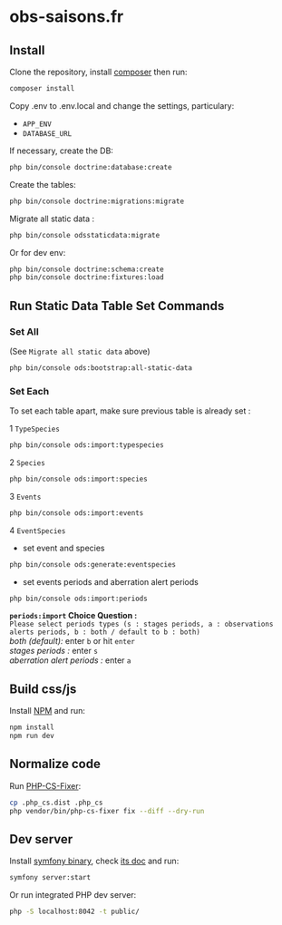 # obs-saisons.fr

## Install

Clone the repository, install [composer](https://getcomposer.org/download/) then run:
```bash
composer install
```

Copy .env to .env.local and change the settings, particulary:
- `APP_ENV`
- `DATABASE_URL`

If necessary, create the DB:
```bash
php bin/console doctrine:database:create
```

Create the tables:
```bash
php bin/console doctrine:migrations:migrate
```
Migrate all static data :
```bash
php bin/console odsstaticdata:migrate
```

Or for dev env:
```bash
php bin/console doctrine:schema:create
php bin/console doctrine:fixtures:load
```

## Run Static Data Table Set Commands
### Set All 
(See `Migrate all static data` above)
```bash
php bin/console ods:bootstrap:all-static-data
```
### Set Each
To set each table apart, make sure previous table is already set :

1 `TypeSpecies`
```bash
php bin/console ods:import:typespecies
```

2 `Species`
```bash
php bin/console ods:import:species
```

3 `Events`
```bash
php bin/console ods:import:events
```

4 `EventSpecies`
- set event and species
```bash
php bin/console ods:generate:eventspecies
```
- set events periods and aberration alert periods
```bash
php bin/console ods:import:periods
```

**`periods:import` Choice Question :**\
`Please select periods types (s : stages periods, a : observations alerts periods, b : both / default to b : both)`\
_both (default):_ enter `b` or hit `enter`\
_stages periods :_ enter `s`\
_aberration alert periods :_ enter `a`
    

## Build css/js

Install [NPM](https://www.npmjs.com/get-npm) and run:
```bash
npm install
npm run dev
```

## Normalize code

Run [PHP-CS-Fixer](https://github.com/FriendsOfPhp/PHP-CS-Fixer):

```bash
cp .php_cs.dist .php_cs
php vendor/bin/php-cs-fixer fix --diff --dry-run
```

## Dev server

Install [symfony binary](https://symfony.com/download), check [its doc](https://symfony.com/doc/current/setup/symfony_server.html) and run:
```bash
symfony server:start
```

Or run integrated PHP dev server:
```bash
php -S localhost:8042 -t public/
```
